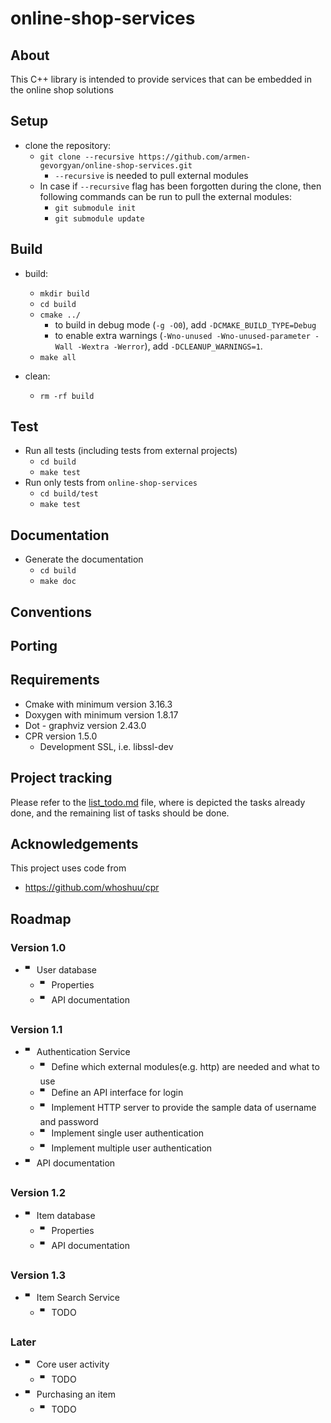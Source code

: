 # online-shop-services

## About

This C++ library is intended to provide services that can be embedded in the online shop solutions

## Setup

- clone the repository:
    - `git clone --recursive https://github.com/armen-gevorgyan/online-shop-services.git`
      - `--recursive` is needed to pull external modules
    - In case if `--recursive` flag has been forgotten during the clone, then following commands can be run to pull the external modules:
      - `git submodule init`
      - `git submodule update`


## Build

- build:
    - `mkdir build`
    - `cd build`
    - `cmake ../`
      - to build in debug mode (`-g -O0`), add `-DCMAKE_BUILD_TYPE=Debug`
      - to enable extra warnings (`-Wno-unused -Wno-unused-parameter -Wall -Wextra -Werror`), add `-DCLEANUP_WARNINGS=1`.
    - `make all`

- clean:
  - `rm -rf build`

## Test

- Run all tests (including tests from external projects)
  - `cd build`
  - `make test`
- Run only tests from `online-shop-services`
  - `cd build/test`
  - `make test`

## Documentation

- Generate the documentation
  - `cd build`
  - `make doc`


## Conventions

## Porting

## Requirements

- Cmake with minimum version 3.16.3
- Doxygen with minimum version 1.8.17
- Dot - graphviz version 2.43.0
- CPR version 1.5.0
    - Development SSL, i.e. libssl-dev

## Project tracking

Please refer to the [list_todo.md](https://github.com/armen-gevorgyan/online-shop-services/blob/master/list_todo.md) file, 
where is depicted the tasks already done, and the remaining list of tasks should be done.

## Acknowledgements

This project uses code from
- https://github.com/whoshuu/cpr
  
## Roadmap

### Version 1.0
- 🬀 User database
    - 🬀 Properties
    - 🬀 API documentation    

### Version 1.1
- 🬀 Authentication Service
    - 🬀 Define which external modules(e.g. http) are needed and what to use
    - 🬀 Define an API interface for login
    - 🬀 Implement HTTP server to provide the sample data of username and password
    - 🬀 Implement single user authentication
    - 🬀 Implement multiple user authentication
- 🬀 API documentation

### Version 1.2
- 🬀 Item database
    - 🬀 Properties
    - 🬀 API documentation    

### Version 1.3
- 🬀 Item Search Service
    - 🬀 TODO

### Later
- 🬀 Core user activity
  - 🬀 TODO
- 🬀 Purchasing an item
  - 🬀 TODO
